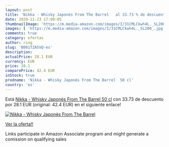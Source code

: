 ```yaml
---
layout: post
title: 'Nikka - Whisky Japonés From The Barrel   al 33.73 % de descuento'
date: 2020-11-23 17:09:05
thumbnailImage: 'https://m.media-amazon.com/images/I/31CMLCkwh4L._SL200_.jpg'
images: [ 'https://m.media-amazon.com/images/I/31CMLCkwh4L._SL200_.jpg' ]
comments: true
category: ofertas
author: ring
slug: 'B001TZASVQ-es'
description:
actualPrice: 28.1 EUR
currency: EUR
price: 28.1
comparePrice: 42.4 EUR
inStock: true
prodname: 'Nikka - Whisky Japonés From The Barrel  50 cl'
country: 'es'
---
```


Está [Nikka - Whisky Japonés From The Barrel  50 cl](https://www.amazon.es/dp/B001TZASVQ/?tag=tolees-21) con 33.73 de descuento por 28.1 EUR (original: 42.4 EUR) en el siguiente enlace!

[![Nikka - Whisky Japonés From The Barrel  ](https://m.media-amazon.com/images/I/31CMLCkwh4L._SL200_.jpg)](https://www.amazon.es/dp/B001TZASVQ/?tag=tolees-21)

[Ver la oferta!!](https://www.amazon.es/dp/B001TZASVQ/?tag=tolees-21)

Links participate in Amazon Associate program and might generate a comission on qualifying sales


